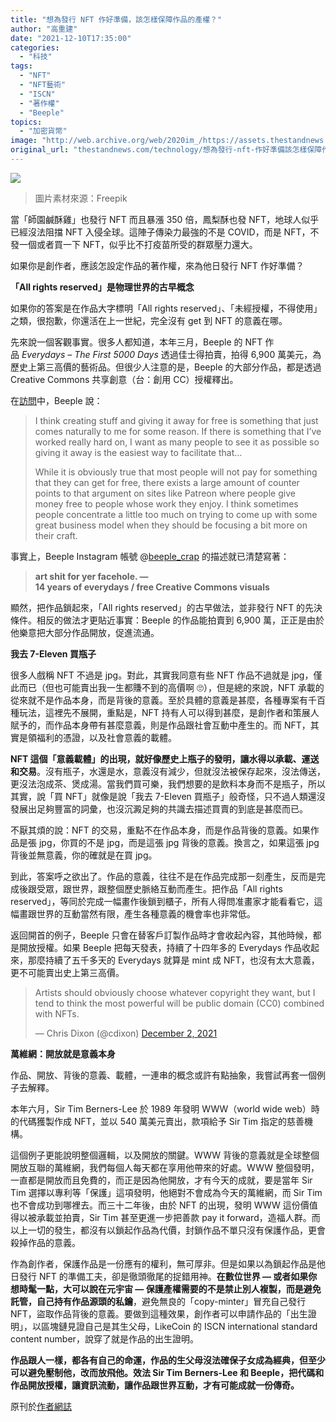 ```yaml
---
title: "想為發行 NFT 作好準備，該怎樣保障作品的產權？"
author: "高重建"
date: "2021-12-10T17:35:00"
categories:
  - "科技"
tags:
  - "NFT"
  - "NFT藝術"
  - "ISCN"
  - "著作權"
  - "Beeple"
topics:
  - "加密貨幣"
image: "http://web.archive.org/web/2020im_/https://assets.thestandnews.com/media/photos/973612444163554240321513225216312.png"
original_url: "thestandnews.com/technology/想為發行-nft-作好準備該怎樣保障作品的產權"
---
```

![](http://web.archive.org/web/2020im_/https://assets.thestandnews.com/media/photos/973612444163554240321513225216312.png)
> 圖片素材來源：Freepik

當「師園鹹酥雞」也發行 NFT 而且暴漲 350 倍，鳳梨酥也發 NFT，地球人似乎已經沒法阻擋 NFT 入侵全球。這陣子傳染力最強的不是 COVID，而是 NFT，不發一個或者買一下 NFT，似乎比不打疫苗所受的群眾壓力還大。

如果你是創作者，應該怎設定作品的著作權，來為他日發行 NFT 作好準備？

**「All rights reserved」是物理世界的古早概念**

如果你的答案是在作品大字標明「All rights reserved」、「未經授權，不得使用」之類，很抱歉，你還活在上一世紀，完全沒有 get 到 NFT 的意義在哪。

先來說一個客觀事實。很多人都知道，本年三月，Beeple 的 NFT 作品 _Everydays – The First 5000 Days_ 透過佳士得拍賣，拍得 6,900 萬美元，為歷史上第三高價的藝術品。但很少人注意的是，Beeple 的大部分作品，都是透過 Creative Commons 共享創意（台：創用 CC）授權釋出。

在[訪問](http://web.archive.org/web/20211210093913/https://creativecommons.org/2018/01/18/art-every-day/)中，Beeple 說：

> I think creating stuff and giving it away for free is something that just comes naturally to me for some reason. If there is something that I’ve worked really hard on, I want as many people to see it as possible so giving it away is the easiest way to facilitate that…
> 
> While it is obviously true that most people will not pay for something that they can get for free, there exists a large amount of counter points to that argument on sites like Patreon where people give money free to people whose work they enjoy. I think sometimes people concentrate a little too much on trying to come up with some great business model when they should be focusing a bit more on their craft.

事實上，Beeple Instagram 帳號 @[beeple\_crap](http://web.archive.org/web/20211210093913/https://www.instagram.com/beeple_crap/) 的描述就已清楚寫著：

> **art shit for yer facehole. —  
> 14 years of everydays / free Creative Commons visuals**

顯然，把作品鎖起來，「All rights reserved」的古早做法，並非發行 NFT 的先決條件。相反的做法才更貼近事實：Beeple 的作品能拍賣到 6,900 萬，正正是由於他樂意把大部分作品開放，促進流通。

**我去 7-Eleven 買瓶子**

很多人戲稱 NFT 不過是 jpg。對此，其實我同意有些 NFT 作品不過就是 jpg，僅此而已（但也可能賣出我一生都賺不到的高價啊 🙄），但是總的來說，NFT 承載的從來就不是作品本身，而是背後的意義。至於具體的意義是甚麼，各種專案有千百種玩法，這裡先不展開，重點是，NFT 持有人可以得到甚麼，是創作者和策展人賦予的，而作品本身帶有甚麼意義，則是作品跟社會互動中產生的。而 NFT，其實是領福利的憑證，以及社會意義的載體。

**NFT 這個「意義載體」的出現，就好像歷史上瓶子的發明，讓水得以承載、運送和交易**。沒有瓶子，水還是水，意義沒有減少，但就沒法被保存起來，沒法傳送，更沒法泡成茶、煲成湯。當我們買可樂，我們想要的是飲料本身而不是瓶子，所以其實，說「買 NFT」就像是說「我去 7-Eleven 買瓶子」般奇怪，只不過人類還沒發展出足夠豐富的詞彙，也沒沉澱足夠的共識去描述買賣的到底是甚麼而已。

不厭其煩的說：NFT 的交易，重點不在作品本身，而是作品背後的意義。如果作品是張 jpg，你買的不是 jpg，而是這張 jpg 背後的意義。換言之，如果這張 jpg 背後並無意義，你的確就是在買 jpg。

到此，答案呼之欲出了。作品的意義，往往不是在作品完成那一刻產生，反而是完成後跟受眾，跟世界，跟整個歷史脈絡互動而產生。把作品「All rights reserved」，等同於完成一幅畫作後鎖到櫃子，所有人得問准畫家才能看看它，這幅畫跟世界的互動當然有限，產生各種意義的機會率也非常低。

返回開首的例子，Beeple 只會在替客戶訂製作品時才會收起內容，其他時候，都是開放授權。如果 Beeple 把每天發表，持續了十四年多的 Everydays 作品收起來，那麼持續了五千多天的 Everydays 就算是 mint 成 NFT，也沒有太大意義，更不可能賣出史上第三高價。

> Artists should obviously choose whatever copyright they want, but I tend to think the most powerful will be public domain (CC0) combined with NFTs.
> 
> — Chris Dixon (@cdixon) [December 2, 2021](http://web.archive.org/web/20211210093913/https://twitter.com/cdixon/status/1466283436998463489?ref_src=twsrc%5Etfw)

**萬維網：開放就是意義本身**

作品、開放、背後的意義、載體，一連串的概念或許有點抽象，我嘗試再套一個例子去解釋。

本年六月，Sir Tim Berners-Lee 於 1989 年發明 WWW（world wide web）時的代碼獲製作成 NFT，並以 540 萬美元賣出，款項給予 Sir Tim 指定的慈善機構。

這個例子更能說明整個邏輯，以及開放的關鍵。WWW 背後的意義就是全球整個開放互聯的萬維網，我們每個人每天都在享用他帶來的好處。WWW 整個發明，一直都是開放而且免費的，而正是因為他開放，才有今天的成就，要是當年 Sir Tim 選擇以專利等「保護」這項發明，他絕對不會成為今天的萬維網，而 Sir Tim 也不會成功到哪裡去。而三十二年後，由於 NFT 的出現，發明 WWW 這份價值得以被承載並拍賣，Sir Tim 甚至更進一步把善款 pay it forward，造福人群。而以上一切的發生，都沒有以鎖起作品為代價，封鎖作品不單只沒有保護作品，更會殺掉作品的意義。

作為創作者，保護作品是一份應有的權利，無可厚非。但是如果以為鎖起作品是他日發行 NFT 的準備工夫，卻是徹頭徹尾的捉錯用神。**在數位世界 — 或者如果你想時髦一點，大可以說在元宇宙 — 保護產權需要的不是禁止別人複製，而是避免託管，自己持有作品源頭的私鑰**，避免無良的「copy-minter」冒充自己發行 NFT，盜取作品背後的意義。要做到這種效果，創作者可以申請作品的「出生證明」，以區塊鏈見證自己是其生父母，LikeCoin 的 ISCN international standard content number，說穿了就是作品的出生證明。

**作品跟人一樣，都各有自己的命運，作品的生父母沒法確保子女成為經典，但至少可以避免壓制他，改而放飛他。效法 Sir Tim Berners-Lee 和 Beeple，把代碼和作品開放授權，讓資訊流動，讓作品跟世界互動，才有可能成就一份傳奇。**

原刊於[作者網誌](http://web.archive.org/web/20211210093913/https://ckxpress.com/on-nft-and-cc/)